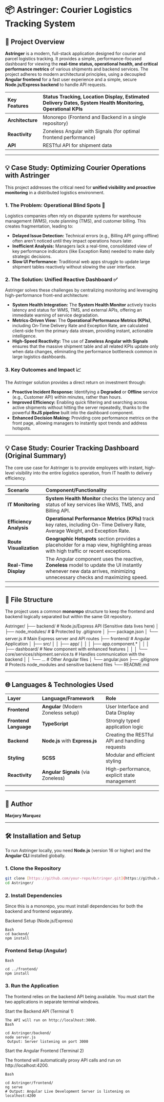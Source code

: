 # 📦 Astringer: Courier Logistics Tracking System

## 🚀 Project Overview

**Astringer** is a modern, full-stack application designed for courier and parcel logistics tracking. It provides a simple, performance-focused dashboard for viewing the **real-time status, operational health, and critical performance metrics** of various shipments and backend services. The project adheres to modern architectural principles, using a decoupled **Angular frontend** for a fast user experience and a simple, secure **Node.js/Express backend** to handle API requests.

| Key Features | Status Tracking, Location Display, Estimated Delivery Dates, **System Health Monitoring, Operational KPIs** |
| :--- | :--- |
| **Architecture** | Monorepo (Frontend and Backend in a single repository) |
| **Reactivity** | Zoneless Angular with Signals (for optimal frontend performance) |
| **API** | RESTful API for shipment data |

***

## 💡 Case Study: Optimizing Courier Operations with Astringer

This project addresses the critical need for **unified visibility and proactive monitoring** in a distributed logistics environment.

### 1. The Problem: Operational Blind Spots 🚨
Logistics companies often rely on disparate systems for warehouse management (WMS), route planning (TMS), and customer billing. This creates fragmentation, leading to:
* **Delayed Issue Detection:** Technical errors (e.g., Billing API going offline) often aren't noticed until they impact operations hours later.
* **Inefficient Analysis:** Managers lack a real-time, consolidated view of key performance indicators (like Exception Rate) needed to make daily strategic decisions.
* **Slow UI Performance:** Traditional web apps struggle to update large shipment tables reactively without slowing the user interface.

### 2. The Solution: Unified Reactive Dashboard ✅
Astringer solves these challenges by centralizing monitoring and leveraging high-performance front-end architecture:
* **System Health Integration:** The **System Health Monitor** actively tracks latency and status for WMS, TMS, and external APIs, offering an immediate warning of service degradation.
* **Metrics-Driven View:** The **Operational Performance Metrics (KPIs)**, including On-Time Delivery Rate and Exception Rate, are calculated client-side from the primary data stream, providing instant, actionable intelligence.
* **High-Speed Reactivity:** The use of **Zoneless Angular with Signals** ensures that the massive shipment table and all related KPIs update only when data changes, eliminating the performance bottleneck common in large logistics dashboards.

### 3. Key Outcomes and Impact 📈
The Astringer solution provides a direct return on investment through:
* **Proactive Incident Response:** Identifying a **Degraded** or **Offline** service (e.g., Customer API) within minutes, rather than hours.
* **Improved Efficiency:** Enabling quick filtering and searching across active shipments without hitting the server repeatedly, thanks to the powerful **RxJS pipeline** built into the dashboard component.
* **Enhanced Decision Making:** Providing core performance metrics on the front page, allowing managers to instantly spot trends and address hotspots.

***

## 💡 Case Study: Courier Tracking Dashboard (Original Summary)

The core use case for Astringer is to provide employees with instant, high-level visibility into the entire logistics operation, from IT health to delivery efficiency.

| Scenario | Component/Functionality |
| :--- | :--- |
| **IT Monitoring** | **System Health Monitor** checks the latency and status of key services like WMS, TMS, and Billing API. |
| **Efficiency Analysis** | **Operational Performance Metrics (KPIs)** track key rates, including On-Time Delivery Rate, Average Weight, and Exception Rate. |
| **Route Visualization** | **Geographic Hotspots** section provides a placeholder for a map view, highlighting areas with high traffic or recent exceptions. |
| **Real-Time Display** | The Angular component uses the reactive, **Zoneless** model to update the UI instantly whenever new data arrives, minimizing unnecessary checks and maximizing speed. |

***

## 📂 File Structure

The project uses a common **monorepo** structure to keep the frontend and backend logically separated but within the same Git repository.


Astringer/ ├── backend/                      # Node.js/Express API (Sensitive data lives here) │   ├── node_modules/            # 🔒 Protected by .gitignore │   ├── package.json │   └── server.js                # Main Express server and API routes ├── frontend/                    # Angular Application │   ├── src/ │   │   ├── app/ │   │   │   ├── app.component.* │   │   │   ├── dashboard/       # New component with enhanced features │   │   │   └── core/services/shipment.service.ts  # Handles communication with the backend │   │   └── ...                  # Other Angular files │   └── angular.json ├── .gitignore                   # Protects node_modules and sensitive backend files └── README.md


***

## 🌐 Languages & Technologies Used

| Layer | Language/Framework | Role |
| :--- | :--- | :--- |
| **Frontend** | **Angular** (Modern Zoneless setup) | User Interface and Data Display |
| **Frontend Language** | **TypeScript** | Strongly typed application logic |
| **Backend** | **Node.js** with **Express.js** | Creating the RESTful API and handling requests |
| **Styling** | **SCSS** | Modular and efficient styling |
| **Reactivity** | **Angular Signals** (via Zoneless) | High-performance, explicit state management |

***

## 👤 Author

**Marjory Marquez**


---

## 🛠️ Installation and Setup

To run Astringer locally, you need **Node.js** (version 16 or higher) and the **Angular CLI** installed globally.

### 1. Clone the Repository

```bash
git clone [https://github.com/your-repo/Astringer.git](https://github.com/your-repo/Astringer.git)
cd Astringer/
```

### 2. Install Dependencies

Since this is a monorepo, you must install dependencies for both the backend and frontend separately.

Backend Setup (Node.js/Express)

```
Bash
cd backend/
npm install

```

### Frontend Setup (Angular)

```
Bash

cd ../frontend/
npm install

```

### 3. Run the Application

The frontend relies on the backend API being available. You must start the two applications in separate terminal windows.

Start the Backend API (Terminal 1)

```
The API will run on http://localhost:3000.
Bash

cd Astringer/backend/
node server.js
 Output: Server listening on port 3000
 ```

Start the Angular Frontend (Terminal 2)

The frontend will automatically proxy API calls and run on http://localhost:4200.

```
Bash

cd Astringer/frontend/
ng serve
# Output: Angular Live Development Server is listening on localhost:4200

```